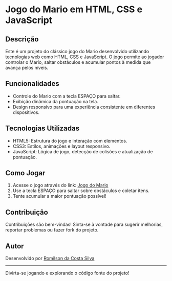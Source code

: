 # Jogo do Mario em HTML, CSS e JavaScript

## Descrição
Este é um projeto do clássico jogo do Mario desenvolvido utilizando tecnologias web como HTML, CSS e JavaScript. O jogo permite ao jogador controlar o Mario, saltar obstáculos e acumular pontos à medida que avança pelos níveis.

## Funcionalidades
- Controle do Mario com a tecla ESPAÇO para saltar.
- Exibição dinâmica da pontuação na tela.
- Design responsivo para uma experiência consistente em diferentes dispositivos.

## Tecnologias Utilizadas
- HTML5: Estrutura do jogo e interação com elementos.
- CSS3: Estilos, animações e layout responsivo.
- JavaScript: Lógica de jogo, detecção de colisões e atualização de pontuação.

## Como Jogar
1. Acesse o jogo através do link: [Jogo do Mario](https://romilson27.github.io/Game-Mario/)
2. Use a tecla ESPAÇO para saltar sobre obstáculos e coletar itens.
3. Tente acumular a maior pontuação possível!

## Contribuição
Contribuições são bem-vindas! Sinta-se à vontade para sugerir melhorias, reportar problemas ou fazer fork do projeto.

## Autor
Desenvolvido por [Romilson da Costa Silva](https://www.linkedin.com/in/romilson-da-costa-silva-8a49b4224/)

---

Divirta-se jogando e explorando o código fonte do projeto!
